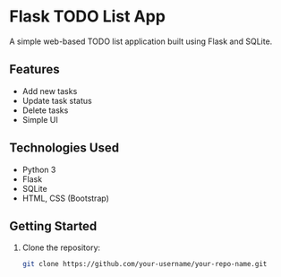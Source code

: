 # Flask TODO List App

A simple web-based TODO list application built using Flask and SQLite.

## Features

- Add new tasks
- Update task status
- Delete tasks
- Simple UI

## Technologies Used

- Python 3
- Flask
- SQLite
- HTML, CSS (Bootstrap)

## Getting Started

1. Clone the repository:
   ```bash
   git clone https://github.com/your-username/your-repo-name.git
